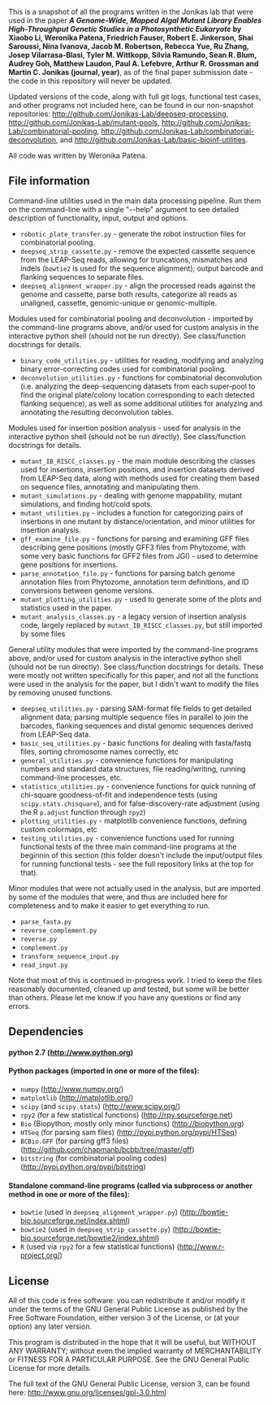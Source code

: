 This is a snapshot of all the programs written in the Jonikas lab that were used in the paper **_A Genome-Wide, Mapped Algal Mutant Library Enables High-Throughput Genetic Studies in a Photosynthetic Eukaryote_ by Xiaobo Li, Weronika Patena, Friedrich Fauser, Robert E. Jinkerson, Shai Saroussi, Nina Ivanova, Jacob M. Robertson, Rebecca Yue, Ru Zhang, Josep Vilarrasa-Blasi, Tyler M. Wittkopp, Silvia Ramundo, Sean R. Blum, Audrey Goh, Matthew Laudon, Paul A. Lefebvre, Arthur R. Grossman and Martin C. Jonikas (journal, year)**, as of the final paper submission date - the code in this repository will never be updated.

Updated versions of the code, along with full git logs, functional test cases, and other programs not included here, can be found in our non-snapshot repositories: http://github.com/Jonikas-Lab/deepseq-processing, http://github.com/Jonikas-Lab/mutant-pools, http://github.com/Jonikas-Lab/combinatorial-pooling, http://github.com/Jonikas-Lab/combinatorial-deconvolution, and http://github.com/Jonikas-Lab/basic-bioinf-utilities.

All code was written by Weronika Patena.  

## File information

Command-line utilities used in the main data processing pipeline.  Run them on the command-line with a single "--help" argument to see detailed description of functionality, input, output and options.
 *   `robotic_plate_transfer.py` - generate the robot instruction files for combinatorial pooling.
 *   `deepseq_strip_cassette.py` - remove the expected cassette sequence from the LEAP-Seq reads, allowing for truncations, mismatches and indels (`bowtie2` is used for the sequence alignment); output barcode and flanking sequences to separate files.
 *   `deepseq_alignment_wrapper.py` - align the processed reads against the genome and cassette, parse both results, categorize all reads as unaligned, cassette, genomic-unique or genomic-multiple.

Modules used for combinatorial pooling and deconvolution - imported by the command-line programs above, and/or used for custom analysis in the interactive python shell (should not be run directly).  See class/function docstrings for details.
 *   `binary_code_utilities.py` - utilities for reading, modifying and analyzing binary error-correcting codes used for combinatorial pooling.
 *   `deconvolution_utilities.py` - functions for combinatorial deconvolution (i.e. analyzing the deep-sequencing datasets from each super-pool to find the original plate/colony location corresponding to each detected flanking sequence), as well as some additional utilities for analyzing and annotating the resulting deconvolution tables.

Modules used for insertion position analysis - used for analysis in the interactive python shell (should not be run directly).  See class/function docstrings for details.
 *   `mutant_IB_RISCC_classes.py` - the main module describing the classes used for insertions, insertion positions, and insertion datasets derived from LEAP-Seq data, along with methods used for creating them based on sequence files, annotating and manipulating them.
 *   `mutant_simulations.py` - dealing with genome mappability, mutant simulations, and finding hot/cold spots.
 *   `mutant_utilities.py` - includes a function for categorizing pairs of insertions in one mutant by distance/orientation, and minor utilities for insertion analysis.
 *   `gff_examine_file.py` - functions for parsing and examining GFF files describing gene positions (mostly GFF3 files from Phytozome, with some very basic functions for GFF2 files from JGI) - used to determine gene positions for insertions.
 *   `parse_annotation_file.py` - functions for parsing batch genome annotation files from Phytozome, annotation term definitions, and ID conversions between genome versions.
 *   `mutant_plotting_utilities.py` - used to generate some of the plots and statistics used in the paper.
 *   `mutant_analysis_classes.py` - a legacy version of insertion analysis code, largely replaced by `mutant_IB_RISCC_classes.py`, but still imported by some files

General utility modules that were imported by the command-line programs above, and/or used for custom analysis in the interactive python shell (should not be run directly).  See class/function docstrings for details.  These were mostly not written specifically for this paper, and not all the functions were used in the analysis for the paper, but I didn't want to modify the files by removing unused functions.
 *   `deepseq_utilities.py` - parsing SAM-format file fields to get detailed alignment data; parsing multiple sequence files in parallel to join the barcodes, flanking sequences and distal genomic sequences derived from LEAP-Seq data.
 *   `basic_seq_utilities.py` - basic functions for dealing with fasta/fastq files, sorting chromosome names correctly, etc
 *   `general_utilities.py` - convenience functions for manipulating numbers and standard data structures, file reading/writing, running command-line processes, etc. 
 *   `statistics_utilities.py` - convenience functions for quick running of chi-square goodness-of-fit and independence tests (using `scipy.stats.chisquare`), and for false-discovery-rate adjustment (using the R `p.adjust` function through `rpy2`)
 *   `plotting_utilities.py` - matplotlib convenience functions, defining custom colormaps, etc
 *   `testing_utilities.py` - convenience functions used for running functional tests of the three main command-line programs at the beginnin of this section (this folder doesn't include the input/output files for running functional tests - see the full repository links at the top for that).

Minor modules that were not actually used in the analysis, but are imported by some of the modules that were, and thus are included here for completeness and to make it easier to get everything to run.
 *   `parse_fasta.py`
 *   `reverse_complement.py`
 *   `reverse.py`
 *   `complement.py`
 *   `transform_sequence_input.py`
 *   `read_input.py`

Note that most of this is continued in-progress work.  I tried to keep the files reasonably documented, cleaned up and tested, but some will be better than others.  Please let me know if you have any questions or find any errors.

## Dependencies

#### python 2.7 (http://www.python.org)

#### Python packages (imported in one or more of the files):

 *   `numpy` (http://www.numpy.org/)
 *   `matplotlib` (http://matplotlib.org/)
 *   `scipy` (and `scipy.stats`) (http://www.scipy.org/)
 *   `rpy2` (for a few statistical functions) (http://rpy.sourceforge.net)
 *   `Bio` (Biopython; mostly only minor functions) (http://biopython.org)
 *   `HTSeq` (for parsing sam files) (http://pypi.python.org/pypi/HTSeq)
 *   `BCBio.GFF` (for parsing gff3 files) (http://github.com/chapmanb/bcbb/tree/master/gff)
 *   `bitstring` (for combinatorial pooling codes) (http://pypi.python.org/pypi/bitstring)

#### Standalone command-line programs (called via subprocess or another method in one or more of the files):

 *   `bowtie` (used in `deepseq_alignment_wrapper.py`) (http://bowtie-bio.sourceforge.net/index.shtml)
 *   `bowtie2` (used in `deepseq_strip_cassette.py`) (http://bowtie-bio.sourceforge.net/bowtie2/index.shtml)
 *   `R` (used via `rpy2` for a few statistical functions) (http://www.r-project.org/)

## License

All of this code is free software: you can redistribute it and/or modify it under the terms of the GNU General Public License as published by the Free Software Foundation, either version 3 of the License, or (at your option) any later version.

This program is distributed in the hope that it will be useful, but WITHOUT ANY WARRANTY; without even the implied warranty of MERCHANTABILITY or FITNESS FOR A PARTICULAR PURPOSE. See the GNU General Public License for more details.

The full text of the GNU General Public License, version 3, can be found here: http://www.gnu.org/licenses/gpl-3.0.html
